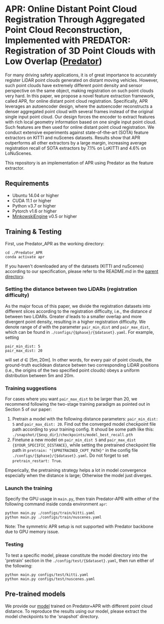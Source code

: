 # APR: Online Distant Point Cloud Registration Through Aggregated Point Cloud Reconstruction, Implemented with PREDATOR: Registration of 3D Point Clouds with Low Overlap ([Predator](https://github.com/overlappredator/OverlapPredator))

For many driving safety applications, it is of great importance to accurately register LiDAR point clouds generated on distant moving vehicles. However, such point clouds have extremely different point density and sensor perspective on the same object, making registration on such point clouds very hard. In this paper, we propose a novel feature extraction framework, called APR, for online distant point cloud registration. Specifically, APR leverages an autoencoder design, where the autoencoder reconstructs a denser aggregated point cloud with several frames instead of the original single input point cloud. Our design forces the encoder to extract features with rich local geometry information based on one single input point cloud. Such features are then used for online distant point cloud registration. We conduct extensive experiments against state-of-the-art (SOTA) feature extractors on KITTI and nuScenes datasets. Results show that APR outperforms all other extractors by a large margin, increasing average registration recall of SOTA extractors by 7.1% on LoKITTI and 4.6% on LoNuScenes.

This repository is an implementation of APR using Predator as the feature extractor.

## Requirements

- Ubuntu 14.04 or higher
- CUDA 11.1 or higher
- Python v3.7 or higher
- Pytorch v1.6 or higher
- [MinkowskiEngine](https://github.com/stanfordvl/MinkowskiEngine) v0.5 or higher

## Training & Testing

First, use Predator_APR as the working directory:

```
cd ./Predator_APR
conda activate apr
```

If you haven't downloaded any of the datasets (KITTI and nuScenes) according to our specification, please refer to the README.md in the [parent directory](../README.md).

### Setting the distance between two LiDARs (registration difficulty)

As the major focus of this paper, we divide the registration datasets into different slices according to the registration difficulty, i.e., the distance $d$ between two LiDARs. Greater $d$ leads to a smaller overlap and more divergent point density, resulting in a higher registration difficulty. We denote range of $d$ with the parameter `pair_min_dist` and `pair_max_dist`, which can be found in `./configs/{$phase}/{$dataset}.yaml`. For example, setting

```
pair_min_dist: 5
pair_max_dist: 20
```

will set $d\in [5m,20m]$. In other words, for every pair of point clouds, the ground-truth euclidean distance betwen two corresponding LiDAR positions (i.e., the origins of the two specified point clouds) obeys a uniform distribution between 5m and 20m.

### Training suggestions

For cases where you want `pair_max_dist` to be larger than 20, we recommend following the two-stage training paradigm as pointed out in Section 5 of our paper:

1. Pretrain a model with the following distance parameters: `pair_min_dist: 5` and `pair_max_dist: 20`. Find out the converged model checkpoint file path according to your training config. It shoud be some path like this: `./snapshot/{$exp_dir}/checkpoints/model_best_recall.pth`
2. Finetune a new model on `pair_min_dist 5` and `pair_max_dist {$YOUR_SPECIFIC_DISTANCE}`, while setting the pretrained checkpoint file path in `pretrain: "{$PRETRAINED_CKPT_PATH}"` in the config file `./configs/{$phase}/{$dataset}.yaml`. Do not forget to set `pretrain_restart: True`.

Emperically, the pretraining strategy helps a lot in model convergence especially when the distance is large; Otherwise the model just diverges.

### Launch the training

Specify the GPU usage in `main.py`, then train Predator-APR with either of the following command inside conda environment `apr`:

```
python main.py ./configs/train/kitti.yaml
python main.py ./configs/train/nuscenes.yaml
```

Note: The symmetric APR setup is not supported with Predator backbone due to GPU memory issue.

### Testing

To test a specific model, please constitute the model directory into the 'pretrain' section in the `./config/test/{$dataset}.yaml`, then run either of the following:

```
python main.py configs/test/kitti.yaml
python main.py configs/test/nuscenes.yaml
```

## Pre-trained models

We provide our [model](https://drive.google.com/file/d/1mLqiahQMgYMRyB4XKhp-HJdy5yavL2fj/view?usp=sharing) trained on Predator+APR with different point cloud distance. To reproduce the results using our model, please extract the model checkpoints to the 'snapshot' directory.
